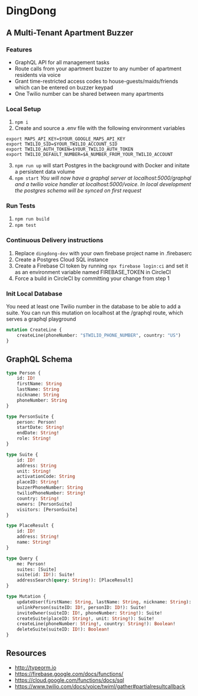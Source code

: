 # DingDong

## A Multi-Tenant Apartment Buzzer

### Features

-   GraphQL API for all management tasks
-   Route calls from your apartment buzzer to any number of apartment residents via voice
-   Grant time-restricted access codes to house-guests/maids/friends which can be entered on buzzer keypad
-   One Twilio number can be shared between many apartments

### Local Setup

1. `npm i`
2. Create and source a .env file with the following environment variables

```
export MAPS_API_KEY=$YOUR_GOOGLE_MAPS_API_KEY
export TWILIO_SID=$YOUR_TWILIO_ACCOUNT_SID
export TWILIO_AUTH_TOKEN=$YOUR_TWILIO_AUTH_TOKEN
export TWILIO_DEFAULT_NUMBER=$A_NUMBER_FROM_YOUR_TWILIO_ACCOUNT
```

3. `npm run up` will start Postgres in the background with Docker and initate a persistent data volume
4. `npm start`
   _You will now have a graphql server at localhost:5000/graphql and a twilio voice handler at localhost:5000/voice. In local development the postgres schema will be synced on first request_

### Run Tests

1. `npm run build`
2. `npm test`

### Continuous Delivery instructions

1. Replace `dingdong-dev` with your own firebase project name in .firebaserc
2. Create a Postgres Cloud SQL instance
3. Create a Firebase CI token by running `npx firebase login:ci` and set it as an environment variable named FIREBASE_TOKEN in CircleCI
4. Force a build in CircleCI by committing your change from step 1

### Init Local Database

You need at least one Twilio number in the database to be able to add a suite. You can run this mutation on localhost at the /graphql route, which serves a graphql playground

```graphql
mutation CreateLine {
    createLine(phoneNumber: "$TWILIO_PHONE_NUMBER", country: "US")
}
```

## GraphQL Schema

```graphql
type Person {
    id: ID!
    firstName: String
    lastName: String
    nickname: String
    phoneNumber: String
}

type PersonSuite {
    person: Person!
    startDate: String!
    endDate: String!
    role: String!
}

type Suite {
    id: ID!
    address: String
    unit: String!
    activationCode: String
    placeID: String!
    buzzerPhoneNumber: String
    twilioPhoneNumber: String!
    country: String!
    owners: [PersonSuite]
    visitors: [PersonSuite]
}

type PlaceResult {
    id: ID!
    address: String!
    name: String!
}

type Query {
    me: Person!
    suites: [Suite]
    suite(id: ID!): Suite!
    addressSearch(query: String!): [PlaceResult]
}

type Mutation {
    updateUser(firstName: String, lastName: String, nickname: String): Person!
    unlinkPerson(suiteID: ID!, personID: ID!): Suite!
    inviteOwner(suiteID: ID!, phoneNumber: String!): Suite!
    createSuite(placeID: String!, unit: String!): Suite!
    createLine(phoneNumber: String!, country: String!): Boolean!
    deleteSuite(suiteID: ID!): Boolean!
}
```

## Resources

-   http://typeorm.io
-   https://firebase.google.com/docs/functions/
-   https://cloud.google.com/functions/docs/sql
-   https://www.twilio.com/docs/voice/twiml/gather#partialresultcallback
